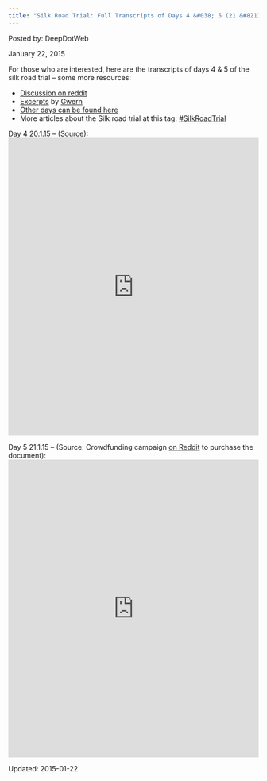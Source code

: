 ```yaml
---
title: "Silk Road Trial: Full Transcripts of Days 4 &#038; 5 (21 &#8211; 20.1.15)"
---
```


Posted by: DeepDotWeb 

<span>January 22, 2015</span>


<p>For those who are interested, here are the transcripts of days 4 &amp; 5 of the silk road trial &#8211; some more resources:</p>
<ul>
<li><a href="http://www.reddit.com/r/DarkNetMarkets/comments/2taqot/ross_ulbricht_silk_road_trial_day_5_wednesday/" target="_blank">Discussion on reddit</a></li>
<li><a href="http://pastebin.com/nmuQhZ2d" target="_blank">Excerpts</a> by <a href="http://www.gwern.net/" target="_blank">Gwern</a></li>
<li><a href="/tag/transcriptSR/">Other days can be found here</a></li>
<li>More articles about the Silk road trial at this tag: <a href="/tag/SilkRoadTrial/">#SilkRoadTrial</a></li>
</ul>
<p>Day 4 20.1.15 &#8211; (<a href="https://www.scribd.com/doc/253361725/USA-v-Ulbricht-transcript-1-20" target="_blank">Source</a>):<br />
<iframe width="100%" height="600" class="scribd_iframe_embed" src="https://www.scribd.com/embeds/253361725/content?start_page=1&amp;view_mode=scroll&amp;access_key=key-fzOkPjnOLFFlUjOEAqZ6&amp;show_recommendations=true" data-auto-height="false" data-aspect-ratio="0.7729220222793488" scrolling="no" id="doc_31441" frameborder="0"></iframe></p>
<p>Day 5 21.1.15 &#8211; (Source: Crowdfunding campaign <a href="http://www.reddit.com/r/Bitcoin/comments/2t6eeu/silk_road_ross_ulbricht_trial_day_5_transcript/" target="_blank">on Reddit</a> to purchase the document):<br />
<iframe width="100%" height="600" class="scribd_iframe_embed" src="https://www.scribd.com/embeds/253356971/content?start_page=1&amp;view_mode=scroll&amp;access_key=key-rPuE7S9NdJwhcrAH9aAX&amp;show_recommendations=true" data-auto-height="false" data-aspect-ratio="0.7729220222793488" scrolling="no" id="doc_18138" frameborder="0"></iframe></p>

Updated: 2015-01-22

    
